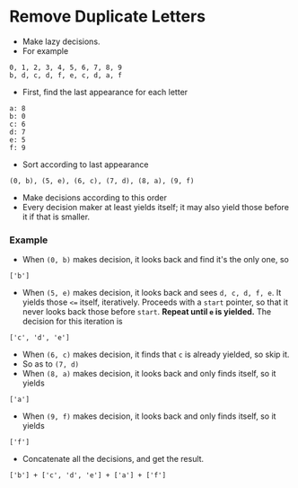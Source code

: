 # Remove Duplicate Letters

* Make lazy decisions.
* For example

```
0, 1, 2, 3, 4, 5, 6, 7, 8, 9
b, d, c, d, f, e, c, d, a, f
```

* First, find the last appearance for each letter

```
a: 8
b: 0
c: 6
d: 7
e: 5
f: 9
```

* Sort according to last appearance

```
(0, b), (5, e), (6, c), (7, d), (8, a), (9, f)
```

* Make decisions according to this order
* Every decision maker at least yields itself;
  it may also yield those before it if that is smaller.

### Example

* When `(0, b)` makes decision, it looks back and find it's the only one, so

```
['b']
```

* When `(5, e)` makes decision, it looks back and sees `d, c, d, f, e`.
  It yields those `<=` itself, iteratively. Proceeds with a `start` pointer,
  so that it never looks back those before `start`. __Repeat until `e` is yielded.__
  The decision for this iteration is

```
['c', 'd', 'e']
```

* When `(6, c)` makes decision, it finds that `c` is already yielded, so skip it.
* So as to `(7, d)`
* When `(8, a)` makes decision, it looks back and only finds itself, so it yields

```
['a']
```

* When `(9, f)` makes decision, it looks back and only finds itself, so it yields

```
['f']
```

* Concatenate all the decisions, and get the result.

```
['b'] + ['c', 'd', 'e'] + ['a'] + ['f']
```
